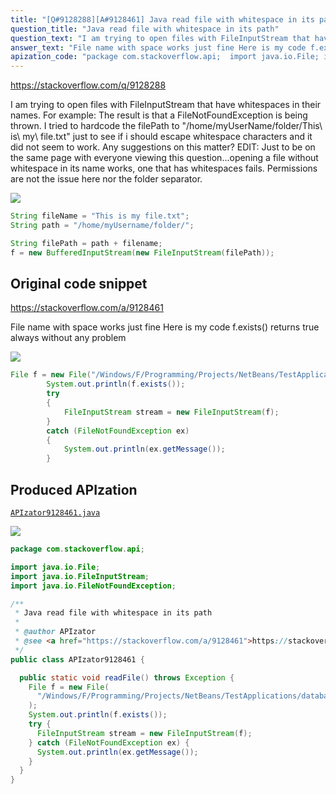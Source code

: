 ```yaml
---
title: "[Q#9128288][A#9128461] Java read file with whitespace in its path"
question_title: "Java read file with whitespace in its path"
question_text: "I am trying to open files with FileInputStream that have whitespaces in their names. For example: The result is that a FileNotFoundException is being thrown.  I tried to hardcode the filePath to \"/home/myUserName/folder/This\\\\ is\\\\ my\\\\ file.txt\" just to see if i should escape whitespace characters and it did not seem to work. Any suggestions on this matter? EDIT: Just to be on the same page with everyone viewing this question...opening a file without whitespace in its name works, one that has whitespaces fails. Permissions are not the issue here nor the folder separator."
answer_text: "File name with space works just fine Here is my code f.exists() returns true always without any problem"
apization_code: "package com.stackoverflow.api;  import java.io.File; import java.io.FileInputStream; import java.io.FileNotFoundException;  /**  * Java read file with whitespace in its path  *  * @author APIzator  * @see <a href=\"https://stackoverflow.com/a/9128461\">https://stackoverflow.com/a/9128461</a>  */ public class APIzator9128461 {    public static void readFile() throws Exception {     File f = new File(       \"/Windows/F/Programming/Projects/NetBeans/TestApplications/database prop.properties\"     );     System.out.println(f.exists());     try {       FileInputStream stream = new FileInputStream(f);     } catch (FileNotFoundException ex) {       System.out.println(ex.getMessage());     }   } }"
---
```


https://stackoverflow.com/q/9128288

I am trying to open files with FileInputStream that have whitespaces in their names.
For example:
The result is that a FileNotFoundException is being thrown. 
I tried to hardcode the filePath to &quot;/home/myUserName/folder/This\\ is\\ my\\ file.txt&quot; just to see if i should escape whitespace characters and it did not seem to work.
Any suggestions on this matter?
EDIT: Just to be on the same page with everyone viewing this question...opening a file without whitespace in its name works, one that has whitespaces fails. Permissions are not the issue here nor the folder separator.


<div class="code-logo"><img src="/stackoverflow.png" /></div>

```java
String fileName = "This is my file.txt";
String path = "/home/myUsername/folder/";

String filePath = path + filename;
f = new BufferedInputStream(new FileInputStream(filePath));
```


## Original code snippet

https://stackoverflow.com/a/9128461

File name with space works just fine
Here is my code
f.exists() returns true always without any problem

<div class="code-logo"><img src="/stackoverflow.png" /></div>

```java
File f = new File("/Windows/F/Programming/Projects/NetBeans/TestApplications/database prop.properties");
        System.out.println(f.exists());
        try
        {
            FileInputStream stream = new FileInputStream(f);
        }
        catch (FileNotFoundException ex)
        {
            System.out.println(ex.getMessage());
        }
```

## Produced APIzation

[`APIzator9128461.java`](https://github.com/pasqualesalza/apization/raw/main/data/search/APIzator9128461.java)

<div class="code-logo"><img src="/apizator.png" /></div>

```java
package com.stackoverflow.api;

import java.io.File;
import java.io.FileInputStream;
import java.io.FileNotFoundException;

/**
 * Java read file with whitespace in its path
 *
 * @author APIzator
 * @see <a href="https://stackoverflow.com/a/9128461">https://stackoverflow.com/a/9128461</a>
 */
public class APIzator9128461 {

  public static void readFile() throws Exception {
    File f = new File(
      "/Windows/F/Programming/Projects/NetBeans/TestApplications/database prop.properties"
    );
    System.out.println(f.exists());
    try {
      FileInputStream stream = new FileInputStream(f);
    } catch (FileNotFoundException ex) {
      System.out.println(ex.getMessage());
    }
  }
}

```